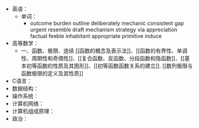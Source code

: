 - 英语：
	- 单词：
		- outcome
		  burden
		  outline
		  deliberately
		  mechanic
		  consistent
		  gap
		  urgent
		  resemble
		  draft
		  mechanism
		  strategy
		  via
		  appreciation
		  factual
		  feeble
		  inhabitant
		  appropriate
		  primitive
		  induce
- 高等数学：
	- 一、函数、极限、连续
	  [[函数的概念及表示法]]、[[函数的有界性、单调性、周期性和奇偶性]]、[[复合函数、反函数、分段函数和隐函数]]、[[基本初等函数的性质及其图形]]、[[初等函数函数关系的建立]].
	  [[数列极限与函数极限的定义及其性质]]
- C语言：
- 数据结构：
- 操作系统：
- 计算机网络：
- 计算机组成原理：
- 政治：